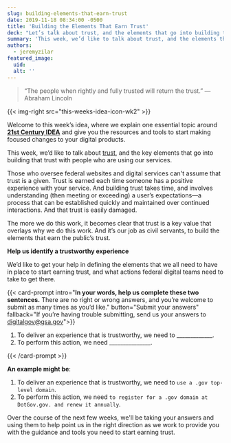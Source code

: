 ```yaml
---
slug: building-elements-that-earn-trust
date: 2019-11-18 08:34:00 -0500
title: 'Building the Elements That Earn Trust'
deck: "Let’s talk about trust, and the elements that go into building that trust with people who are using our services&#46;"
summary: 'This week, we’d like to talk about trust, and the elements that go into building that trust with people who are using our services&#46;'
authors:
  - jeremyzilar
featured_image:
  uid:
  alt: ''
---
```


> “The people when rightly and fully trusted will return the trust.” —
> Abraham Lincoln

{{< img-right src="this-weeks-idea-icon-wk2" >}}

Welcome to this week’s idea, where we explain one essential topic around [**21st Century IDEA**](https://digital.gov/resources/21st-century-integrated-digital-experience-act/) and give you the resources and tools to start making focused changes to your digital products.

This week, we’d like to talk about [trust](https://www.merriam-webster.com/dictionary/trust), and the key elements that go into building that trust with people who are using our services.

Those who oversee federal websites and digital services can't assume that trust is a given. Trust is earned each time someone has a positive experience with your service. And building trust takes time, and involves understanding (then meeting or exceeding) a user’s expectations—a process that can be established quickly and maintained over continued interactions. And that trust is easily damaged.

The more we do this work, it becomes clear that trust is a key value that overlays why we do this work. And it’s our job as civil servants, to build the elements that earn the public’s trust.

**Help us identify a trustworthy experience**

We’d like to get your help in defining the elements that we all need to have in place to start earning trust, and what actions federal digital teams need to take to get there.

{{< card-prompt intro="**In your words, help us complete these two sentences.** There are no right or wrong answers, and you’re welcome to submit as many times as you’d like." button="Submit your answers" fallback="If you’re having trouble submitting, send us your answers to [digitalgov@gsa.gov](mailto:digitalgov@gsa.gov)">}}

1. To deliver an experience that is trustworthy, we need to _____________.
2. To perform this action, we need _______________.

{{< /card-prompt >}}

**An example might be**:

1. To deliver an experience that is trustworthy, we need to `use a .gov top-level domain`.
2. To perform this action, we need `to register for a .gov domain at DotGov.gov. and renew it annually`.

Over the course of the next few weeks, we'll be taking your answers and using them to help point us in the right direction as we work to provide you with the guidance and tools you need to start earning trust.
